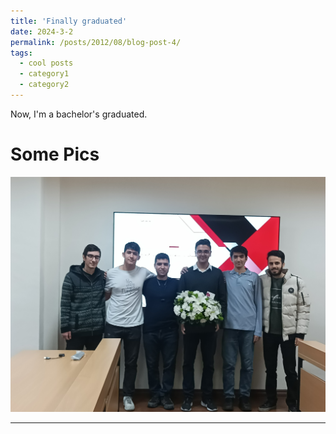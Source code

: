 ```yaml
---
title: 'Finally graduated'
date: 2024-3-2
permalink: /posts/2012/08/blog-post-4/
tags:
  - cool posts
  - category1
  - category2
---
```


Now, I'm a bachelor's graduated.


Some Pics
======
<img src='/images/bscgrad.jpg'>

------
